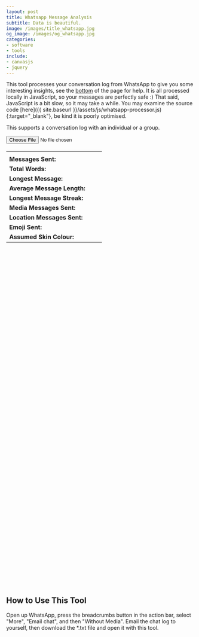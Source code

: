 ```yaml
---
layout: post
title: Whatsapp Message Analysis
subtitle: Data is beautiful.
image: /images/title_whatsapp.jpg
og_image: /images/og_whatsapp.jpg
categories:
- software
- tools
include:
- canvasjs
- jquery
---
```


This tool processes your conversation log from WhatsApp to give you some interesting insights, see the [bottom](#how-to-use-this-tool) of the page for help. It is all processed locally in JavaScript, so your messages are perfectly safe :) That said, JavaScript is a bit slow, so it may take a while. You may examine the source code [here]({{ site.baseurl }}/assets/js/whatsapp-processor.js){:target="_blank"}, be kind it is poorly optimised.

This supports a conversation log with an individual or a group.

<input type="file" id="file-input" />

<h4 id="message-date-range"></h4>

<table id="individualStats">
  <tr>
    <th></th>
    <th id="name1" style="padding-right: 10px; padding-left:  10px;"></th>
    <th id="name2"></th>
  </tr>
  <tr>
    <td><b>Messages Sent:</b></td>
    <td id="messages_1" align="center"></td>
    <td id="messages_2" align="center"></td>
  </tr>
  <tr>
    <td><b>Total Words:</b></td>
    <td id="words_1" align="center"></td>
    <td id="words_2" align="center"></td>
  </tr>
  <tr>
    <td><b>Longest Message:</b></td>
    <td id="longest_1" align="center"></td>
    <td id="longest_2" align="center"></td>
  </tr>
  <tr>
    <td><b>Average Message Length:</b></td>
    <td id="average_1" align="center"></td>
    <td id="average_2" align="center"></td>
  </tr>
  <tr>
    <td><b>Longest Message Streak:</b></td>
    <td id="streak_1" align="center"></td>
    <td id="streak_2" align="center"></td>
  </tr>
  <tr>
    <td><b>Media Messages Sent:</b></td>
    <td id="media_1" align="center"></td>
    <td id="media_2" align="center"></td>
  </tr>
  <tr>
    <td><b>Location Messages Sent:</b></td>
    <td id="location_1" align="center"></td>
    <td id="location_2" align="center"></td>
  </tr>
  <tr>
    <td><b>Emoji Sent:</b></td>
    <td id="emoji_1" align="center"></td>
    <td id="emoji_2" align="center"></td>
  </tr>
  <tr>
    <td><b>Assumed Skin Colour:</b></td>
    <td id="skin_1" align="center"></td>
    <td id="skin_2" align="center"></td>
  </tr>
</table>

<div id="messagesVis" style="width: 100%; height: 300px;"></div>

<div id="weekVis" style="width: 100%; height: 300px;"></div>

<div id="hourVis" style="width: 100%; height: 300px;"></div>

## How to Use This Tool

Open up WhatsApp, press the breadcrumbs button in the action bar, select "More", "Email chat", and then "Without Media". Email the chat log to yourself, then download the *.txt file and open it with this tool.

<script type="text/javascript" src="{{ site.baseurl }}/assets/js/whatsapp-processor.js"></script>

<script type="text/javascript" src="{{ site.baseurl }}/assets/js/2018-04-30-Whatsapp-Message-Analysis.js"></script>
